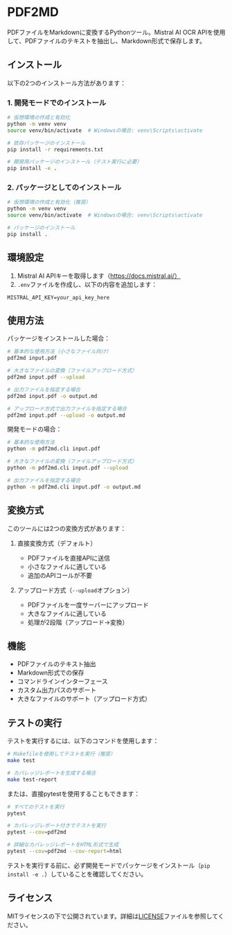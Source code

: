 # PDF2MD

PDFファイルをMarkdownに変換するPythonツール。Mistral AI OCR APIを使用して、PDFファイルのテキストを抽出し、Markdown形式で保存します。

## インストール

以下の2つのインストール方法があります：

### 1. 開発モードでのインストール

```bash
# 仮想環境の作成と有効化
python -m venv venv
source venv/bin/activate  # Windowsの場合: venv\Scripts\activate

# 依存パッケージのインストール
pip install -r requirements.txt

# 開発用パッケージのインストール（テスト実行に必要）
pip install -e .
```

### 2. パッケージとしてのインストール

```bash
# 仮想環境の作成と有効化（推奨）
python -m venv venv
source venv/bin/activate  # Windowsの場合: venv\Scripts\activate

# パッケージのインストール
pip install .
```

## 環境設定

1. Mistral AI APIキーを取得します（https://docs.mistral.ai/）
2. `.env`ファイルを作成し、以下の内容を追加します：

```
MISTRAL_API_KEY=your_api_key_here
```

## 使用方法

パッケージをインストールした場合：
```bash
# 基本的な使用方法（小さなファイル向け）
pdf2md input.pdf

# 大きなファイルの変換（ファイルアップロード方式）
pdf2md input.pdf --upload

# 出力ファイルを指定する場合
pdf2md input.pdf -o output.md

# アップロード方式で出力ファイルを指定する場合
pdf2md input.pdf --upload -o output.md
```

開発モードの場合：
```bash
# 基本的な使用方法
python -m pdf2md.cli input.pdf

# 大きなファイルの変換（ファイルアップロード方式）
python -m pdf2md.cli input.pdf --upload

# 出力ファイルを指定する場合
python -m pdf2md.cli input.pdf -o output.md
```

## 変換方式

このツールには2つの変換方式があります：

1. 直接変換方式（デフォルト）
   - PDFファイルを直接APIに送信
   - 小さなファイルに適している
   - 追加のAPIコールが不要

2. アップロード方式（`--upload`オプション）
   - PDFファイルを一度サーバーにアップロード
   - 大きなファイルに適している
   - 処理が2段階（アップロード→変換）

## 機能

- PDFファイルのテキスト抽出
- Markdown形式での保存
- コマンドラインインターフェース
- カスタム出力パスのサポート
- 大きなファイルのサポート（アップロード方式）

## テストの実行

テストを実行するには、以下のコマンドを使用します：

```bash
# Makefileを使用してテストを実行（推奨）
make test

# カバレッジレポートを生成する場合
make test-report
```

または、直接pytestを使用することもできます：

```bash
# すべてのテストを実行
pytest

# カバレッジレポート付きでテストを実行
pytest --cov=pdf2md

# 詳細なカバレッジレポートをHTML形式で生成
pytest --cov=pdf2md --cov-report=html
```

テストを実行する前に、必ず開発モードでパッケージをインストール（`pip install -e .`）していることを確認してください。

## ライセンス

MITライセンスの下で公開されています。詳細は[LICENSE](LICENSE)ファイルを参照してください。
